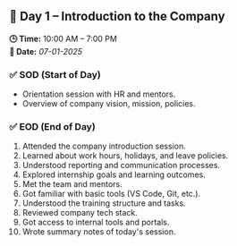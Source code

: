 ## 📅 Day 1 – Introduction to the Company

**🕒 Time:** 10:00 AM – 7:00 PM  
**📆 Date:** *07-01-2025*

### ✅ SOD (Start of Day)
- Orientation session with HR and mentors.
- Overview of company vision, mission, policies.

### ✅ EOD (End of Day)
1. Attended the company introduction session.
2. Learned about work hours, holidays, and leave policies.
3. Understood reporting and communication processes.
4. Explored internship goals and learning outcomes.
5. Met the team and mentors.
6. Got familiar with basic tools (VS Code, Git, etc.).
7. Understood the training structure and tasks.
8. Reviewed company tech stack.
9. Got access to internal tools and portals.
10. Wrote summary notes of today's session.
